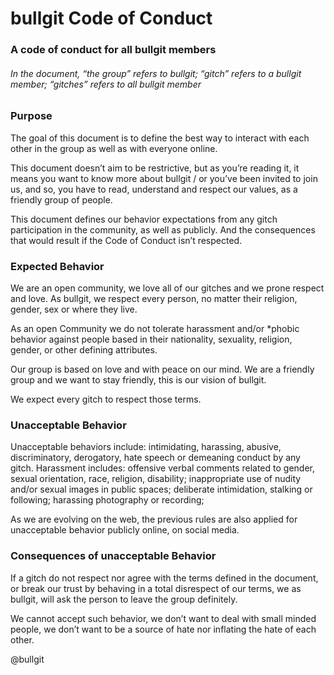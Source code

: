 # bullgit Code of Conduct
### A code of conduct for all bullgit members
###### In the document, “the group” refers to bullgit; “gitch” refers to a bullgit member; “gitches” refers to all bullgit member

### Purpose
The goal of this document is to define the best way to interact with each other in the group as well as with everyone online.

This document doesn’t aim to be restrictive, but as you’re reading it, it means you want to know more about bullgit / or you’ve been invited to join us, and so, you have to read, understand and respect our values, as a friendly group of people.

This document defines our behavior expectations from any gitch participation in the community, as well as publicly. And the consequences that would result if the Code of Conduct isn’t respected.

### Expected Behavior
We are an open community, we love all of our gitches and we prone respect and love.
As bullgit, we respect every person, no matter their religion, gender, sex or where they live.

As an open Community we do not tolerate harassment and/or *phobic behavior against people based in their nationality, sexuality, religion, gender, or other defining attributes.

Our group is based on love and with peace on our mind. We are a friendly group and we want to stay friendly, this is our vision of bullgit.

We expect every gitch to respect those terms.

### Unacceptable Behavior
Unacceptable behaviors include: intimidating, harassing, abusive, discriminatory, derogatory, hate speech or demeaning conduct by any gitch.
Harassment includes: offensive verbal comments related to gender, sexual orientation, race, religion, disability; inappropriate use of nudity and/or sexual images in public spaces; deliberate intimidation, stalking or following; harassing photography or recording;

As we are evolving on the web, the previous rules are also applied for unacceptable behavior publicly online, on social media.


### Consequences of unacceptable Behavior
If a gitch do not respect nor agree with the terms defined in the document, or break our trust by behaving in a total disrespect of our terms, we as bullgit, will ask the person to leave the group definitely.

We cannot accept such behavior, we don’t want to deal with small minded people, we don’t want to be a source of hate nor inflating the hate of each other.

@bullgit
